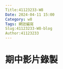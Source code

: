 ```yaml
---
Title:41123233-W8
Date: 2024-04-11 15:00
Category: w8
Tags: 網誌編寫
Slug:41123233-W8-blog
Author:41123233
---
```




<!-- PELICAN_END_SUMMARY -->

# 期中影片錄製


